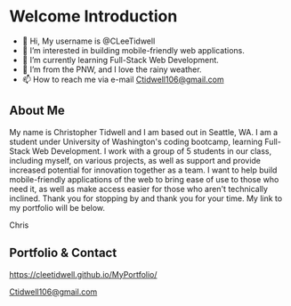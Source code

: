 # Welcome Introduction

- 👋 Hi, My username is @CLeeTidwell
- 👀 I’m interested in building mobile-friendly web applications.
- 🌱 I’m currently learning Full-Stack Web Development.
- 💞️ I’m from the PNW, and I love the rainy weather.
- 📫 How to reach me via e-mail Ctidwell106@gmail.com

## About Me

My name is Christopher Tidwell and I am based out in Seattle, WA. I am a student under University of Washington's coding bootcamp, learning Full-Stack Web Development. I work with a group of 5 students in our class, including myself, on various projects, as well as support and provide increased potential for innovation together as a team. I want to help build mobile-friendly applications of the web to bring ease of use to those who need it, as well as make access easier for those who aren't technically inclined. Thank you for stopping by and thank you for your time. My link to my portfolio will be below.

Chris

## Portfolio & Contact

https://cleetidwell.github.io/MyPortfolio/

Ctidwell106@gmail.com

<!---
CLeeTidwell/CLeeTidwell is a ✨ special ✨ repository because its `README.md` (this file) appears on your GitHub profile.
You can click the Preview link to take a look at your changes.
--->
